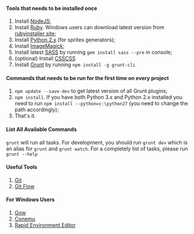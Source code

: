 #### Tools that needs to be installed once
1. Install [NodeJS](http://nodejs.org/);
2. Install [Ruby](https://www.ruby-lang.org/en/downloads/). Windows users can download latest version from [rubyinstaller site](http://rubyinstaller.org/downloads/);
3. Install [Python 2.x](http://www.python.org/download/releases/2.7.6/) (for sprites generators);
4. Install [ImageMagick](http://www.imagemagick.org/script/binary-releases.php);
5. Install latest [SASS](http://sass-lang.com) by running `gem install sass --pre` in console;
6. (optional) Install [CSSCSS](http://zmoazeni.github.io/csscss/)
7. Install [Grunt](http://gruntjs.com/) by running `npm install -g grunt-cli`


#### Commands that needs to be run for the first time on every project
1. `npm update --save-dev` to get latest version of all Grunt plugins;
2. `npm install`. If you have both Python 3.x and Python 2.x installed you need to run `npm install --python=c:\python27` (you need to change the path accordingly);
3. That's it.


#### List All Available Commands
`grunt` will run all tasks. For development, you should run `grunt dev` which is an alias for `grunt` and `grunt watch`. For a completely list of tasks, please run `grunt --help`


#### Useful Tools
1. [Git](http://git-scm.com)
2. [Git Flow](https://github.com/nvie/gitflow)


#### For Windows Users
1. [Gow](https://github.com/bmatzelle/gow/wiki)
2. [Conemu](http://conemu-maximus5.googlecode.com/)
3. [Rapid Environment Editor](http://www.rapidee.com/en/download)